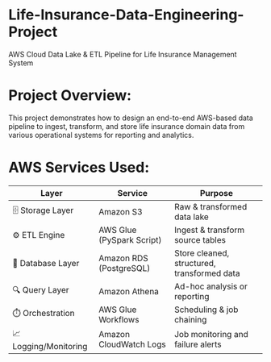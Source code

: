 # Life-Insurance-Data-Engineering-Project
AWS Cloud Data Lake &amp; ETL Pipeline for Life Insurance Management System
# Project Overview:
 This project demonstrates how to design an end-to-end AWS-based data pipeline to ingest, transform, and store life insurance domain data from various operational systems for reporting and analytics.
 # AWS Services Used:

| Layer                  | Service                    | Purpose                                          |
|------------------------|----------------------------|--------------------------------------------------|
| 🗄️ Storage Layer       | Amazon S3                  | Raw & transformed data lake                      |
| ⚙️ ETL Engine          | AWS Glue (PySpark Script)  | Ingest & transform source tables                 |
| 🧮 Database Layer      | Amazon RDS (PostgreSQL)    | Store cleaned, structured, transformed data      |
| 🔍 Query Layer         | Amazon Athena              | Ad-hoc analysis or reporting                     |
| ⏱️ Orchestration       | AWS Glue Workflows         | Scheduling & job chaining                        |
| 📈 Logging/Monitoring  | Amazon CloudWatch Logs     | Job monitoring and failure alerts                |
